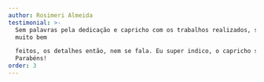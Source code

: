 ```yaml
---
author: Rosimeri Almeida
testimonial: >-
  Sem palavras pela dedicação e capricho com os trabalhos realizados, são todos
  muito bem

  feitos, os detalhes então, nem se fala. Eu super indico, o capricho supera.
  Parabéns!
order: 3
---
```


